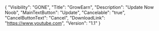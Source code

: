{
  "Visibility": "GONE",
  "Title": "GrowEarn",
  "Description": "Update Now Noob",
  "MainTextButton": "Update",
  "Cancelable": "true",
  "CancelButtonText": "Cancel",
  "DownloadLink": "https://www.youtube.com",
  "Version": "1.1"
}
